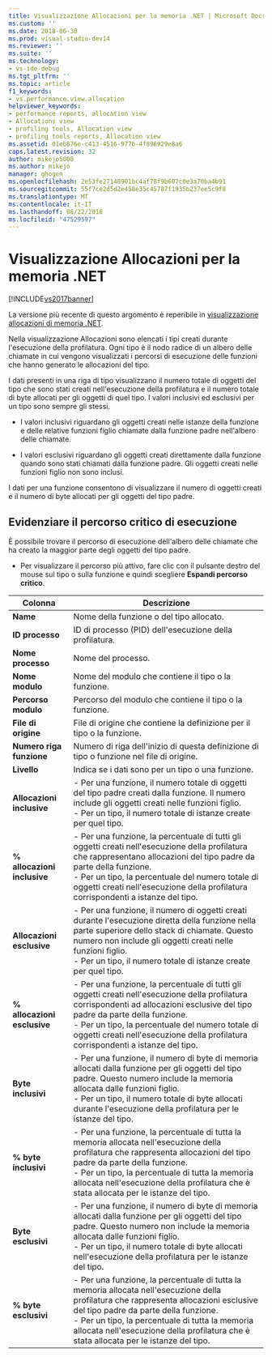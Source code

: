 ```yaml
---
title: Visualizzazione Allocazioni per la memoria .NET | Microsoft Docs
ms.custom: ''
ms.date: 2018-06-30
ms.prod: visual-studio-dev14
ms.reviewer: ''
ms.suite: ''
ms.technology:
- vs-ide-debug
ms.tgt_pltfrm: ''
ms.topic: article
f1_keywords:
- vs.performance.view.allocation
helpviewer_keywords:
- performance reports, allocation view
- Allocations view
- profiling tools, Allocation view
- profiling tools reports, Allocation view
ms.assetid: 01eb876e-c413-4516-977b-4f896929e8a6
caps.latest.revision: 32
author: mikejo5000
ms.author: mikejo
manager: ghogen
ms.openlocfilehash: 2e53fe27148901bc4af78f9b607c0e3a70ba4b91
ms.sourcegitcommit: 55f7ce2d5d2e458e35c45787f1935b237ee5c9f8
ms.translationtype: MT
ms.contentlocale: it-IT
ms.lasthandoff: 08/22/2018
ms.locfileid: "47529597"
---
```

# <a name="net-memory-allocations-view"></a>Visualizzazione Allocazioni per la memoria .NET
[!INCLUDE[vs2017banner](../includes/vs2017banner.md)]

La versione più recente di questo argomento è reperibile in [visualizzazione allocazioni di memoria .NET](https://docs.microsoft.com/visualstudio/profiling/dotnet-memory-allocations-view).  
  
Nella visualizzazione Allocazioni sono elencati i tipi creati durante l'esecuzione della profilatura. Ogni tipo è il nodo radice di un albero delle chiamate in cui vengono visualizzati i percorsi di esecuzione delle funzioni che hanno generato le allocazioni del tipo.  
  
 I dati presenti in una riga di tipo visualizzano il numero totale di oggetti del tipo che sono stati creati nell'esecuzione della profilatura e il numero totale di byte allocati per gli oggetti di quel tipo. I valori inclusivi ed esclusivi per un tipo sono sempre gli stessi.  
  
-   I valori inclusivi riguardano gli oggetti creati nelle istanze della funzione e delle relative funzioni figlio chiamate dalla funzione padre nell'albero delle chiamate.  
  
-   I valori esclusivi riguardano gli oggetti creati direttamente dalla funzione quando sono stati chiamati dalla funzione padre. Gli oggetti creati nelle funzioni figlio non sono inclusi.  
  
 I dati per una funzione consentono di visualizzare il numero di oggetti creati e il numero di byte allocati per gli oggetti del tipo padre.  
  
## <a name="highlighting-the-execution-hot-path"></a>Evidenziare il percorso critico di esecuzione  
 È possibile trovare il percorso di esecuzione dell'albero delle chiamate che ha creato la maggior parte degli oggetti del tipo padre.  
  
-   Per visualizzare il percorso più attivo, fare clic con il pulsante destro del mouse sul tipo o sulla funzione e quindi scegliere **Espandi percorso critico**.  
  
|Colonna|Descrizione|  
|------------|-----------------|  
|**Name**|Nome della funzione o del tipo allocato.|  
|**ID processo**|ID di processo (PID) dell'esecuzione della profilatura.|  
|**Nome processo**|Nome del processo.|  
|**Nome modulo**|Nome del modulo che contiene il tipo o la funzione.|  
|**Percorso modulo**|Percorso del modulo che contiene il tipo o la funzione.|  
|**File di origine**|File di origine che contiene la definizione per il tipo o la funzione.|  
|**Numero riga funzione**|Numero di riga dell'inizio di questa definizione di tipo o funzione nel file di origine.|  
|**Livello**|Indica se i dati sono per un tipo o una funzione.|  
|**Allocazioni inclusive**|- Per una funzione, il numero totale di oggetti del tipo padre creati dalla funzione. Il numero include gli oggetti creati nelle funzioni figlio.<br />- Per un tipo, il numero totale di istanze create per quel tipo.|  
|**% allocazioni inclusive**|- Per una funzione, la percentuale di tutti gli oggetti creati nell'esecuzione della profilatura che rappresentano allocazioni del tipo padre da parte della funzione.<br />- Per un tipo, la percentuale del numero totale di oggetti creati nell'esecuzione della profilatura corrispondenti a istanze del tipo.|  
|**Allocazioni esclusive**|- Per una funzione, il numero di oggetti creati durante l'esecuzione diretta della funzione nella parte superiore dello stack di chiamate. Questo numero non include gli oggetti creati nelle funzioni figlio.<br />- Per un tipo, il numero totale di istanze create per quel tipo.|  
|**% allocazioni esclusive**|- Per una funzione, la percentuale di tutti gli oggetti creati nell'esecuzione della profilatura corrispondenti ad allocazioni esclusive del tipo padre da parte della funzione.<br />- Per un tipo, la percentuale del numero totale di oggetti creati nell'esecuzione della profilatura corrispondenti a istanze del tipo.|  
|**Byte inclusivi**|- Per una funzione, il numero di byte di memoria allocati dalla funzione per gli oggetti del tipo padre. Questo numero include la memoria allocata dalle funzioni figlio.<br />- Per un tipo, il numero totale di byte allocati durante l'esecuzione della profilatura per le istanze del tipo.|  
|**% byte inclusivi**|- Per una funzione, la percentuale di tutta la memoria allocata nell'esecuzione della profilatura che rappresenta allocazioni del tipo padre da parte della funzione.<br />- Per un tipo, la percentuale di tutta la memoria allocata nell'esecuzione della profilatura che è stata allocata per le istanze del tipo.|  
|**Byte esclusivi**|- Per una funzione, il numero di byte di memoria allocati dalla funzione per gli oggetti del tipo padre. Questo numero non include la memoria allocata dalle funzioni figlio.<br />- Per un tipo, il numero totale di byte allocati nell'esecuzione della profilatura per le istanze del tipo.|  
|**% byte esclusivi**|- Per una funzione, la percentuale di tutta la memoria allocata nell'esecuzione della profilatura che rappresenta allocazioni esclusive del tipo padre da parte della funzione.<br />- Per un tipo, la percentuale di tutta la memoria allocata nell'esecuzione della profilatura che è stata allocata per le istanze del tipo.|



